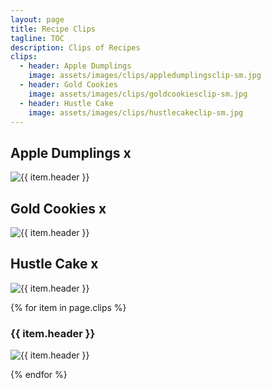 ```yaml
---
layout: page
title: Recipe Clips
tagline: TOC
description: Clips of Recipes
clips:
  - header: Apple Dumplings
    image: assets/images/clips/appledumplingsclip-sm.jpg
  - header: Gold Cookies
    image: assets/images/clips/goldcookiesclip-sm.jpg
  - header: Hustle Cake
    image: assets/images/clips/hustlecakeclip-sm.jpg
---
```


## Apple Dumplings x

<img alt="{{ item.header }}" src="https://illinifanboy.github.io/assets/images/clips/appledumplingsclip-sm.jpg">

## Gold Cookies x

<img alt="{{ item.header }}" src="https://illinifanboy.github.io/assets/images/clips/goldcookiesclip-sm.jpg">

## Hustle Cake x

<img alt="{{ item.header }}" src="https://illinifanboy.github.io/assets/images/clips/hustlecakeclip-sm.jpg">



{% for item in page.clips %}

### {{ item.header }}

<img alt="{{ item.header }}" src="https://illinifanboy.github.io/{{ item.image }}">

{% endfor %}

